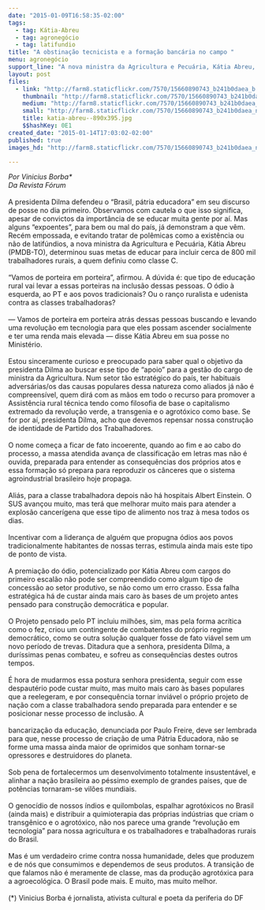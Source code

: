 ```yaml
---
date: "2015-01-09T16:58:35-02:00"
tags:
  - tag: Kátia-Abreu
  - tag: agronegócio
  - tag: latifundio
title: "A obstinação tecnicista e a formação bancária no campo "
menu: agronegócio
support_line: "A nova ministra da Agricultura e Pecuária, Kátia Abreu, determinou suas metas em seu discurso de posse "
layout: post
files:
  - link: "http://farm8.staticflickr.com/7570/15660890743_b241b0daea_b.jpg"
    thumbnail: "http://farm8.staticflickr.com/7570/15660890743_b241b0daea_t.jpg"
    medium: "http://farm8.staticflickr.com/7570/15660890743_b241b0daea_z.jpg"
    small: "http://farm8.staticflickr.com/7570/15660890743_b241b0daea_n.jpg"
    title: katia-abreu--890x395.jpg
    $$hashKey: 0E1
created_date: "2015-01-14T17:03:02-02:00"
published: true
images_hd: "http://farm8.staticflickr.com/7570/15660890743_b241b0daea_n.jpg"

---
```

<p><em>Por Vinicius Borba*&nbsp;<br />
Da&nbsp;Revista F&oacute;rum</em><br />
<br />
A presidenta Dilma defendeu o &ldquo;Brasil, p&aacute;tria educadora&rdquo; em seu discurso de posse no dia primeiro. Observamos com cautela o que isso significa, apesar de convictos da import&acirc;ncia de se educar muita gente por a&iacute;. Mas alguns &ldquo;expoentes&rdquo;, para bem ou mal do pa&iacute;s, j&aacute; demonstram a que v&ecirc;m. Rec&eacute;m empossada, e evitando tratar de pol&ecirc;micas como a exist&ecirc;ncia ou n&atilde;o de latif&uacute;ndios, a nova ministra da Agricultura e Pecu&aacute;ria, K&aacute;tia Abreu (PMDB-TO), determinou suas metas de educar para incluir cerca de 800 mil trabalhadores rurais, a quem definiu como classe C.<br />
<br />
&ldquo;Vamos de porteira em porteira&rdquo;, afirmou. A d&uacute;vida &eacute;: que tipo de educa&ccedil;&atilde;o rural vai levar a essas porteiras na inclus&atilde;o dessas pessoas. O &oacute;dio &agrave; esquerda, ao PT e aos povos tradicionais? Ou o ran&ccedil;o ruralista e udenista contra as classes trabalhadoras?<br />
<br />
&mdash; Vamos de porteira em porteira atr&aacute;s dessas pessoas buscando e levando uma revolu&ccedil;&atilde;o em tecnologia para que eles possam ascender socialmente e ter uma renda mais elevada &mdash; disse K&aacute;tia Abreu em sua posse no Minist&eacute;rio.<br />
<br />
Estou sinceramente curioso e preocupado para saber qual o objetivo da presidenta Dilma ao buscar esse tipo de &ldquo;apoio&rdquo; para a gest&atilde;o do cargo de ministra da Agricultura. Num setor t&atilde;o estrat&eacute;gico do pa&iacute;s, ter habituais advers&aacute;rias/os das causas populares dessa natureza como aliados j&aacute; n&atilde;o &eacute; compreens&iacute;vel, quem dir&aacute; com as m&atilde;os em todo o recurso para promover a Assist&ecirc;ncia rural t&eacute;cnica tendo como filosofia de base o capitalismo extremado da revolu&ccedil;&atilde;o verde, a transgenia e o agrot&oacute;xico como base. Se for por a&iacute;, presidenta Dilma, acho que devemos repensar nossa constru&ccedil;&atilde;o de identidade de Partido dos Trabalhadores.<br />
<br />
O nome come&ccedil;a a ficar de fato incoerente, quando ao fim e ao cabo do processo, a massa atendida avan&ccedil;a de classifica&ccedil;&atilde;o em letras mas n&atilde;o &eacute; ouvida, preparada para entender as consequ&ecirc;ncias dos pr&oacute;prios atos e essa forma&ccedil;&atilde;o s&oacute; prepara para reproduzir os c&acirc;nceres que o sistema agroindustrial brasileiro hoje propaga.<br />
<br />
Ali&aacute;s, para a classe trabalhadora depois n&atilde;o h&aacute; hospitais Albert Einstein. O SUS avan&ccedil;ou muito, mas ter&aacute; que melhorar muito mais para atender a explos&atilde;o cancer&iacute;gena que esse tipo de alimento nos traz &agrave; mesa todos os dias.<br />
<br />
Incentivar com a lideran&ccedil;a de algu&eacute;m que propugna &oacute;dios aos povos tradicionalmente habitantes de nossas terras, estimula ainda mais este tipo de ponto de vista.<br />
<br />
A premia&ccedil;&atilde;o do &oacute;dio, potencializado por K&aacute;tia Abreu com cargos do primeiro escal&atilde;o n&atilde;o pode ser compreendido como algum tipo de concess&atilde;o ao setor produtivo, se n&atilde;o como um erro crasso. Essa falha estrat&eacute;gica h&aacute; de custar ainda mais caro &agrave;s bases de um projeto antes pensado para constru&ccedil;&atilde;o democr&aacute;tica e popular.<br />
<br />
O Projeto pensado pelo PT incluiu milh&otilde;es, sim, mas pela forma acr&iacute;tica como o fez, criou um contingente de combatentes do pr&oacute;prio regime democr&aacute;tico, como se outra solu&ccedil;&atilde;o qualquer fosse de fato vi&aacute;vel sem um novo per&iacute;odo de trevas. Ditadura que a senhora, presidenta Dilma, a dur&iacute;ssimas penas combateu, e sofreu as consequ&ecirc;ncias destes outros tempos.<br />
<br />
&Eacute; hora de mudarmos essa postura senhora presidenta, seguir com esse despaut&eacute;rio pode custar muito, mas muito mais caro &agrave;s bases populares que a reelegeram, e por consequ&ecirc;ncia tornar invi&aacute;vel o pr&oacute;prio projeto de na&ccedil;&atilde;o com a classe trabalhadora sendo preparada para entender e se posicionar nesse processo de inclus&atilde;o. A<br />
<br />
bancariza&ccedil;&atilde;o da educa&ccedil;&atilde;o, denunciada por Paulo Freire, deve ser lembrada para que, nesse processo de cria&ccedil;&atilde;o de uma P&aacute;tria Educadora, n&atilde;o se forme uma massa ainda maior de oprimidos que sonham tornar-se opressores e destruidores do planeta.<br />
<br />
Sob pena de fortalecermos um desenvolvimento totalmente insustent&aacute;vel, e alinhar a na&ccedil;&atilde;o brasileira ao p&eacute;ssimo exemplo de grandes pa&iacute;ses, que de pot&ecirc;ncias tornaram-se vil&otilde;es mundiais.<br />
<br />
O genoc&iacute;dio de nossos &iacute;ndios e quilombolas, espalhar agrot&oacute;xicos no Brasil (ainda mais) e distribuir a quimioterapia das pr&oacute;prias ind&uacute;strias que criam o transg&ecirc;nico e o agrot&oacute;xico, n&atilde;o nos parece uma grande &ldquo;revolu&ccedil;&atilde;o em tecnologia&rdquo; para nossa agricultura e os trabalhadores e trabalhadoras rurais do Brasil.<br />
<br />
Mas &eacute; um verdadeiro crime contra nossa humanidade, deles que produzem e de n&oacute;s que consumimos e dependemos de seus produtos. A transi&ccedil;&atilde;o de que falamos n&atilde;o &eacute; meramente de classe, mas da produ&ccedil;&atilde;o agrot&oacute;xica para a agroecol&oacute;gica. O Brasil pode mais. E muito, mas muito melhor.<br />
<br />
(*) Vinicius Borba &eacute; jornalista, ativista cultural e poeta da periferia do DF</p>
